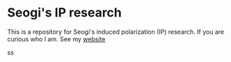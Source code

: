 Seogi's IP research
===================

This is a repository for Seogi's induced polarization (IP) research. 
If you are curious who I am. See my <a href="http://www.seogi.me/s/about.html">website</a>

ss
